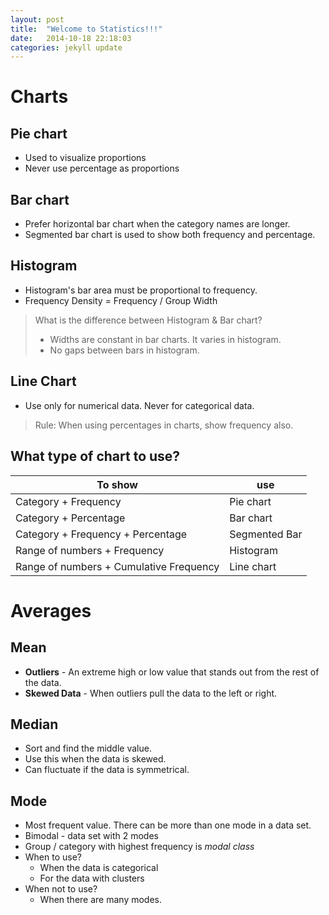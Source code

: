 ```yaml
---
layout: post
title:  "Welcome to Statistics!!!"
date:   2014-10-18 22:18:03
categories: jekyll update
---
```


# Charts

## Pie chart
* Used to visualize proportions
* Never use percentage as proportions

## Bar chart
* Prefer horizontal bar chart when the category names are longer.
* Segmented bar chart is used to show both frequency and percentage.

## Histogram
* Histogram's bar area must be proportional to frequency.
* Frequency Density = Frequency / Group Width

> What is the difference between Histogram & Bar chart?
> * Widths are constant in bar charts. It varies in histogram.
> * No gaps between bars in histogram.

## Line Chart
* Use only for numerical data. Never for categorical data.

> Rule: When using percentages in charts, show frequency also. 

## What type of chart to use?
| To show        | use           |
| -------------        |-------------|
| Category + Frequency | Pie chart | 
| Category + Percentage | Bar chart   |
| Category + Frequency + Percentage | Segmented Bar      |
| Range of numbers + Frequency | Histogram |
| Range of numbers + Cumulative Frequency | Line chart |  

# Averages

## Mean 
* **Outliers** - An extreme high or low value that stands out from the rest of the data.
* **Skewed Data** - When outliers pull the data to the left or right.

## Median
* Sort and find the middle value. 
* Use this when the data is skewed.
* Can fluctuate if the data is symmetrical.

## Mode
* Most frequent value. There can be more than one mode in a data set. 
* Bimodal - data set with 2 modes
* Group / category with highest frequency is *modal class*
* When to use?
  * When the data is categorical
  * For the data with clusters
* When not to use?
  * When there are many modes.
